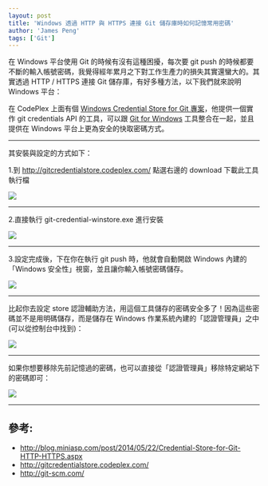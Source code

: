 ```yaml
---
layout: post
title: 'Windows 透過 HTTP 與 HTTPS 連接 Git 儲存庫時如何記憶常用密碼'
author: 'James Peng'
tags: ['Git']
---
```


在 Windows 平台使用 Git 的時候有沒有這種困擾，每次要 git push 的時候都要不斷的輸入帳號密碼，我覺得經年累月之下對工作生產力的損失其實還蠻大的。其實透過 HTTP / HTTPS 連接 Git 儲存庫，有好多種方法，以下我們就來說明 Windows 平台：

在 CodePlex 上面有個 [Windows Credential Store for Git 專案](http://gitcredentialstore.codeplex.com/)，他提供一個實作 git credentials API 的工具，可以跟 [Git for Windows](http://git-scm.com/) 工具整合在一起，並且提供在 Windows 平台上更為安全的快取密碼方式。


----------


其安裝與設定的方式如下：

1.到 http://gitcredentialstore.codeplex.com/ 點選右邊的 download 下載此工具執行檔 

![](http://i.imgur.com/pbmCfwn.png)


----------


2.直接執行 git-credential-winstore.exe 進行安裝

![](http://i.imgur.com/221FEuP.png)


----------

3.設定完成後，下在你在執行 git push 時，他就會自動開啟 Windows 內建的「Windows 安全性」視窗，並且讓你輸入帳號密碼儲存。

![](http://i.imgur.com/8SK3fKo.png)


----------

比起你去設定 store 認證輔助方法，用這個工具儲存的密碼安全多了！因為這些密碼並不是用明碼儲存，而是儲存在 Windows 作業系統內建的「認證管理員」之中 (可以從控制台中找到)：

![](http://i.imgur.com/krVdu2E.png)


----------

如果你想要移除先前記憶過的密碼，也可以直接從「認證管理員」移除特定網站下的密碼即可：

![](http://i.imgur.com/EFkxSOT.png)



------------

## 參考: ##

* http://blog.miniasp.com/post/2014/05/22/Credential-Store-for-Git-HTTP-HTTPS.aspx
* http://gitcredentialstore.codeplex.com/
* http://git-scm.com/

